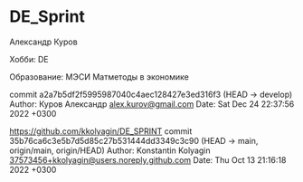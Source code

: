 # DE_Sprint
Александр Куров

Хобби: DE

Образование: МЭСИ Матметоды в экономике

commit a2a7b5df2f5995987040c4aec128427e3ed316f3 (HEAD -> develop)
Author: Куров Александр <alex.kurov@gmail.com>
Date:   Sat Dec 24 22:37:56 2022 +0300

https://github.com/kkolyagin/DE_SPRINT
commit 35b76ca6c3e5b7d5d85c27b531444dd3349c3c90 (HEAD -> main, origin/main, origin/HEAD)
Author: Konstantin Kolyagin <37573456+kkolyagin@users.noreply.github.com>
Date:   Thu Oct 13 21:16:18 2022 +0300

